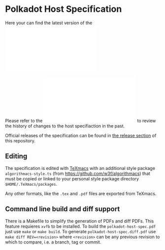 # Polkadot Host Specification

Here your can find the latest version of the ![Polkadot Host Specification](./polkadot-host-spec.pdf)

Please refer to the ![Change log](./CHANGELOG.org) to review the history of changes to the host specifiaction in the past.

Official releases of the specification can be found in [the release section](https://github.com/w3f/polkadot-spec/releases) of this repository.

## Editing

The specification is edited with [TeXmacs](https://www.texmacs.org/) with an additional style package `algorithmacs-style.ts` (from https://github.com/w3f/algorithmacs) that must be copied or
linked to your personal style package directory `$HOME/.TeXmacs/packages`.

Any other formats, like the `.tex` and `.pdf` files are exported from TeXmacs.

## Command line build and diff support

There is a Makefile to simplify the generation of PDFs and diff PDFs. This feature requieres `xvfb` to be installed. To build the `polkadot-host-spec.pdf` just use `make` or `make build`. To generate `polkadot-host-spec.diff.pdf` use `make diff REV=<revision>` where `<revision>` can be any previous revision to which to compare, i.e. a branch, tag or commit.
